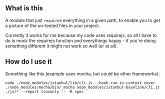 ## What is this
A module that just `require`s everything in a given path, to enable you to get a picture of the un-tested files in your project.

Currently it works for me because my code uses requirejs, so all I have to do is mock the requirejs function and everythings happy - if you're doing something different it might not work so well (or at all).

## How do I use it
Something like this (example uses mocha, but could be other frameworks):
```
node ./node_modules/istanbul/lib/cli.js --hook-run-in-context cover ./node_modules/mocha/bin/_mocha node_modules/istanbul-baseline/cli.js ./js/* --report lcovonly -- -R spec
```
